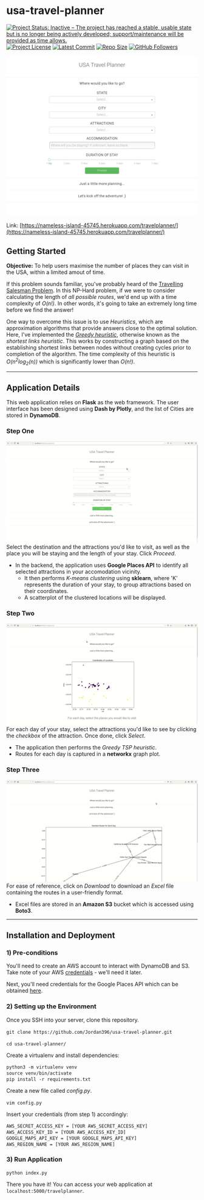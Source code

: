 # usa-travel-planner

[![Project Status: Inactive – The project has reached a stable, usable state but is no longer being actively developed; support/maintenance will be provided as time allows.](https://www.repostatus.org/badges/latest/inactive.svg)](https://www.repostatus.org/#inactive)
[![Project License](https://img.shields.io/github/license/jordan396/usa-travel-planner.svg)](https://img.shields.io/github/license/jordan396/usa-travel-planner.svg)
[![Latest Commit](https://img.shields.io/github/last-commit/jordan396/usa-travel-planner/master.svg)](https://img.shields.io/github/last-commit/jordan396/usa-travel-planner/master.svg)
[![Repo Size](https://img.shields.io/github/repo-size/jordan396/usa-travel-planner.svg)](https://img.shields.io/github/repo-size/jordan396/usa-travel-planner.svg)
[![GitHub Followers](https://img.shields.io/github/followers/jordan396.svg?label=Follow)](https://img.shields.io/github/followers/jordan396.svg?label=Follow)

!["Homepage"](./img/homepage.png)

Link: [https://nameless-island-45745.herokuapp.com/travelplanner/](https://nameless-island-45745.herokuapp.com/travelplanner/)

## Getting Started

**Objective:** To help users maximise the number of places they can visit in the USA, within a limited amout of time.

If this problem sounds familiar, you've probably heard of the [Travelling Salesman Problem](https://en.wikipedia.org/wiki/Travelling_salesman_problem). In this NP-Hard problem, if we were to consider calculating the length of _all possible routes_, we'd end up with a time complexity of _O(n!)_. In other words, it's going to take an extremely long time before we find the answer! 

One way to overcome this issue is to use _Heuristics_, which are approximation algorithms that provide answers close to the optimal solution. Here, I've implemented the [_Greedy heuristic_](http://160592857366.free.fr/joe/ebooks/ShareData/Heuristics%20for%20the%20Traveling%20Salesman%20Problem%20By%20Christian%20Nillson.pdf), otherwise known as the _shortest links heuristic_. This works by constructing a graph based on the establishing shortest links between nodes without creating cycles prior to completion of the algorithm. The time complexity of this heuristic is _O(n<sup>2</sup>log<sub>2</sub>(n))_ which is significantly lower than _O(n!)_.

---

## Application Details
This web application relies on **Flask** as the web framework. The user interface has been designed using **Dash by Plotly**, and the list of Cities are stored in **DynamoDB**.

### Step One
![Step One](./gifs/step-one.gif)
Select the destination and the attractions you'd like to visit, as well as the place you will be staying and the length of your stay. Click _Proceed_.
  - In the backend, the application uses **Google Places API** to identify all selected attractions in your accomodation vicinity. 
    * It then performs _K-means clustering_ using **sklearn**, where 'K' represents the duration of your stay, to group attractions based on their coordinates.
    * A scatterplot of the clustered locations will be displayed.

### Step Two
![Step Two](./gifs/step-two.gif)
For each day of your stay, select the attractions you'd like to see by clicking the _checkbox_ of the attraction. Once done, click _Select_.
  * The application then performs the _Greedy TSP heuristic_.
  * Routes for each day is captured in a **networkx** graph plot.

### Step Three
![Step Three](./gifs/step-three.gif)
For ease of reference, click on _Download_ to download an _Excel_ file containing the routes in a user-friendly format.
  * Excel files are stored in an **Amazon S3** bucket which is accessed using **Boto3**.

---

## Installation and Deployment
### 1) Pre-conditions
You'll need to create an AWS account to interact with DynamoDB and S3. Take note of your AWS [credentials](https://docs.aws.amazon.com/general/latest/gr/aws-sec-cred-types.html) - we'll need it later.

Next, you'll need credentials for the Google Places API which can be obtained [here](https://developers.google.com/places/web-service/intro).

### 2) Setting up the Environment
Once you SSH into your server, clone this repository.

`git clone https://github.com/Jordan396/usa-travel-planner.git`

`cd usa-travel-planner/`

Create a virtualenv and install dependencies:
```
python3 -m virtualenv venv
source venv/bin/activate
pip install -r requirements.txt
```

Create a new file called _config.py_.

`vim config.py`

Insert your credentials (from step 1) accordingly:
```
AWS_SECRET_ACCESS_KEY = [YOUR AWS_SECRET_ACCESS_KEY]
AWS_ACCESS_KEY_ID = [YOUR AWS_ACCESS_KEY_ID]
GOOGLE_MAPS_API_KEY = [YOUR GOOGLE_MAPS_API_KEY]
AWS_REGION_NAME = [YOUR AWS_REGION_NAME]
```

### 3) Run Application

```
python index.py
```
There you have it! You can access your web application at `localhost:5000/travelplanner`.
